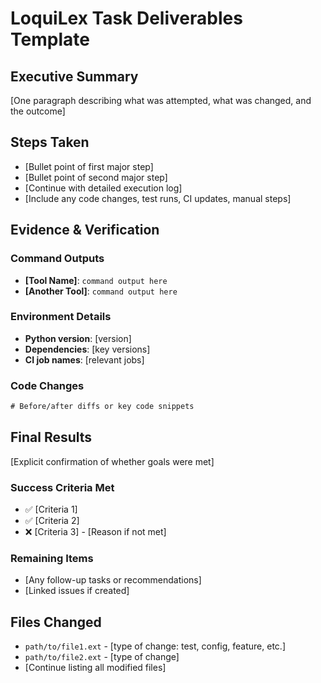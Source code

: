 # LoquiLex Task Deliverables Template

## Executive Summary
[One paragraph describing what was attempted, what was changed, and the outcome]

## Steps Taken
- [Bullet point of first major step]
- [Bullet point of second major step]
- [Continue with detailed execution log]
- [Include any code changes, test runs, CI updates, manual steps]

## Evidence & Verification
### Command Outputs
- **[Tool Name]**: `command output here`
- **[Another Tool]**: `command output here`

### Environment Details
- **Python version**: [version]
- **Dependencies**: [key versions]
- **CI job names**: [relevant jobs]

### Code Changes
```diff
# Before/after diffs or key code snippets
```

## Final Results
[Explicit confirmation of whether goals were met]

### Success Criteria Met
- ✅ [Criteria 1]
- ✅ [Criteria 2]
- ❌ [Criteria 3] - [Reason if not met]

### Remaining Items
- [Any follow-up tasks or recommendations]
- [Linked issues if created]

## Files Changed
- `path/to/file1.ext` - [type of change: test, config, feature, etc.]
- `path/to/file2.ext` - [type of change]
- [Continue listing all modified files]